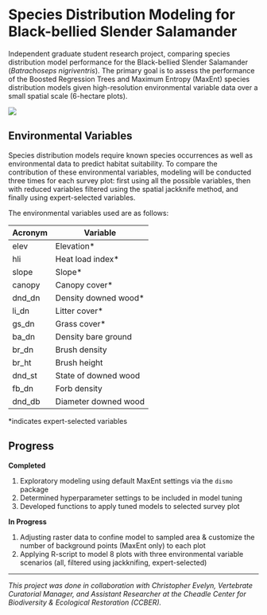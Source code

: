 # Species Distribution Modeling for Black-bellied Slender Salamander

Independent graduate student research project, comparing species distribution model performance for the Black-bellied Slender Salamander (*Batrachoseps nigriventris*). The primary goal is to assess the performance of the Boosted Regression Trees and Maximum Entropy (MaxEnt) species distribution models given high-resolution environmental variable data over a small spatial scale (6-hectare plots).

![](https://californiaherps.com/salamanders/images/bnigriventrisss05.jpg)

## Environmental Variables

Species distribution models require known species occurrences as well as environmental data to predict habitat suitability. To compare the contribution of these environmental variables, modeling will be conducted three times for each survey plot: first using all the possible variables, then with reduced variables filtered using the spatial jackknife method, and finally using expert-selected variables.

The environmental variables used are as follows:

| Acronym | Variable              |
|---------|-----------------------|
| elev    | Elevation\*           |
| hli     | Heat load index\*     |
| slope   | Slope\*               |
| canopy  | Canopy cover\*        |
| dnd_dn  | Density downed wood\* |
| li_dn   | Litter cover\*        |
| gs_dn   | Grass cover\*         |
| ba_dn   | Density bare ground   |
| br_dn   | Brush density         |
| br_ht   | Brush height          |
| dnd_st  | State of downed wood  |
| fb_dn   | Forb density          |
| dnd_db  | Diameter downed wood  |

\*indicates expert-selected variables

## Progress

**Completed**

1.  Exploratory modeling using default MaxEnt settings via the `dismo` package
2.  Determined hyperparameter settings to be included in model tuning
3.  Developed functions to apply tuned models to selected survey plot

**In Progress**

1.  Adjusting raster data to confine model to sampled area & customize the number of background points (MaxEnt only) to each plot
2.  Applying R-script to model 8 plots with three environmental variable scenarios (all, filtered using jackknifing, expert-selected)

------------------------------------------------------------------------

*This project was done in collaboration with Christopher Evelyn, Vertebrate Curatorial Manager, and Assistant Researcher at the Cheadle Center for Biodiversity & Ecological Restoration (CCBER).*

